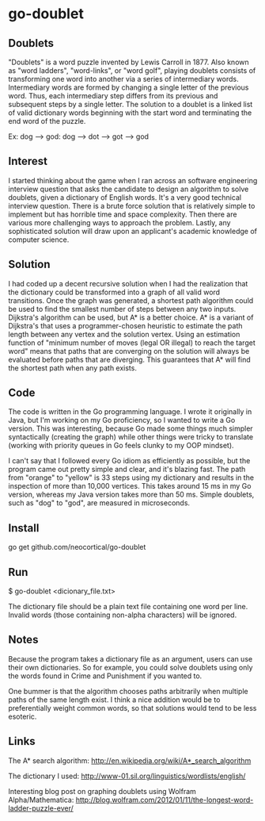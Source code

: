 go-doublet
==========

Doublets
--------

"Doublets" is a word puzzle invented by Lewis Carroll in 1877. Also known as "word ladders", "word-links", or "word golf", playing doublets consists of transforming one word into another via a series of intermediary words. Intermediary words are formed by changing a single letter of the previous word. Thus, each intermediary step differs from its previous and subsequent steps by a single letter. The solution to a doublet is a linked list of valid dictionary words beginning with the start word and terminating the end word of the puzzle.

Ex: dog --> god: dog --> dot --> got --> god

Interest
--------

I started thinking about the game when I ran across an software engineering interview question that asks the candidate to design an algorithm to solve doublets, given a dictionary of English words. It's a very good technical interview question. There is a brute force solution that is relatively simple to implement but has horrible time and space complexity. Then there are various more challenging ways to approach the problem. Lastly, any sophisticated solution will draw upon an applicant's academic knowledge of computer science.

Solution
--------

I had coded up a decent recursive solution when I had the realization that the dictionary could be transformed into a graph of all valid word transitions. Once the graph was generated, a shortest path algorithm could be used to find the smallest number of steps between any two inputs. Dijkstra's algorithm can be used, but A* is a better choice. A* is a variant of Dijkstra's that uses a programmer-chosen heuristic to estimate the path length between any vertex and the solution vertex. Using an estimation function of "minimum number of moves (legal OR illegal) to reach the target word" means that paths that are converging on the solution will always be evaluated before paths that are diverging. This guarantees that A* will find the shortest path when any path exists.

Code
----

The code is written in the Go programming language. I wrote it originally in Java, but I'm working on my Go proficiency, so I wanted to write a Go version. This was interesting, because Go made some things much simpler syntactically (creating the graph) while other things were tricky to translate (working with priority queues in Go feels clunky to my OOP mindset). 

I can't say that I followed every Go idiom as efficiently as possible, but the program came out pretty simple and clear, and it's blazing fast. The path from "orange" to "yellow" is 33 steps using my dictionary and results in the inspection of more than 10,000 vertices. This takes around 15 ms in my Go version, whereas my Java version takes more than 50 ms. Simple doublets, such as "dog" to "god", are measured in microseconds. 

Install
-------

go get github.com/neocortical/go-doublet

Run
---

$ go-doublet \<dicionary_file.txt\>

The dictionary file should be a plain text file containing one word per line. Invalid words (those containing non-alpha characters) will be ignored.

Notes
-----

Because the program takes a dictionary file as an argument, users can use their own dictionaries. So for example, you could solve doublets using only the words found in Crime and Punishment if you wanted to. 

One bummer is that the algorithm chooses paths arbitrarily when multiple paths of the same length exist. I think a nice addition would be to preferentially weight common words, so that solutions would tend to be less esoteric. 

Links
-----

The A* search algorithm: http://en.wikipedia.org/wiki/A*_search_algorithm

The dictionary I used: http://www-01.sil.org/linguistics/wordlists/english/

Interesting blog post on graphing doublets using Wolfram Alpha/Mathematica: http://blog.wolfram.com/2012/01/11/the-longest-word-ladder-puzzle-ever/

